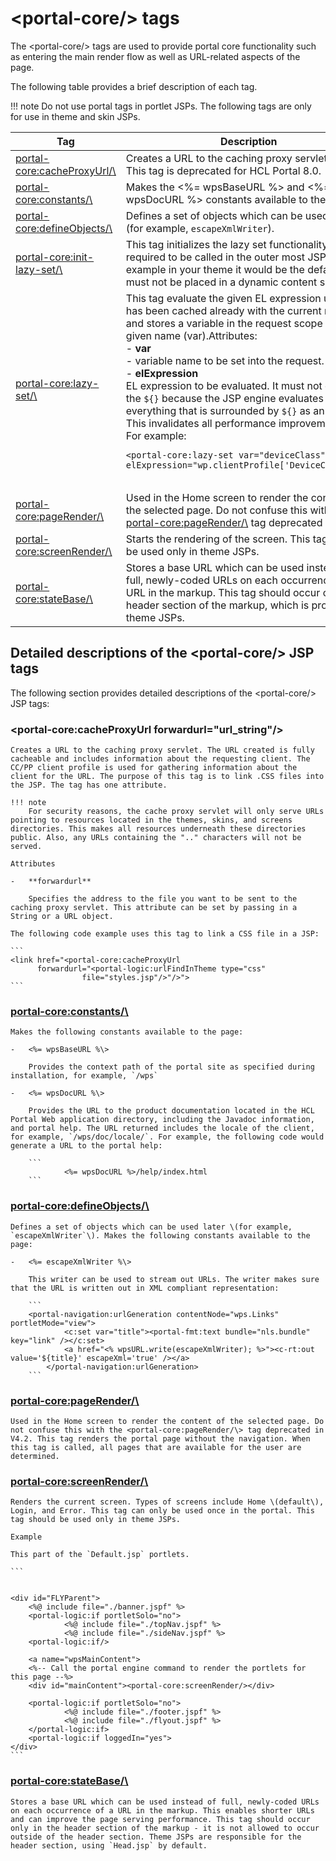# <portal-core/\> tags

The <portal-core/\> tags are used to provide portal core functionality such as entering the main render flow as well as URL-related aspects of the page.

The following table provides a brief description of each tag.

!!! note
    Do not use portal tags in portlet JSPs. The following tags are only for use in theme and skin JSPs.

|Tag|Description|
|---|-----------|
|[<portal-core:cacheProxyUrl/\>](#detailed-descriptions-of-the-portal-core-jsp-tags)|Creates a URL to the caching proxy servlet.**Note:** This tag is deprecated for HCL Portal 8.0.|
|[<portal-core:constants/\>](#portal-coreconstants)|Makes the <%= wpsBaseURL %\> and <%= wpsDocURL %\> constants available to the page.|
|[<portal-core:defineObjects/\>](#portal-coredefineobjects)|Defines a set of objects which can be used later on \(for example, `escapeXmlWriter`\).|
|[<portal-core:init-lazy-set/\>](#portal-coredefineobjects)|This tag initializes the lazy set functionality and is required to be called in the outer most JSP. For example in your theme it would be the default.jsp. It must not be placed in a dynamic content spot JSP.|
|[<portal-core:lazy-set/\>](#portal-coredefineobjects)|This tag evaluate the given EL expression unless it has been cached already with the current request and stores a variable in the request scope with the given name \(var\).Attributes: <br/> -   **var** <br/> - variable name to be set into the request. <br/> -   **elExpression** <br/> EL expression to be evaluated. It must not contain the `${}` because the JSP engine evaluates everything that is surrounded by `${}` as an EL Bean. This invalidates all performance improvements. <br/> For example: <br><pre> ```<portal-core:lazy-set var="deviceClass" elExpression="wp.clientProfile['DeviceClass']"/> ``` <br>|
|[<portal-core:pageRender/\>](#portal-corepagerender)|Used in the Home screen to render the content of the selected page. Do not confuse this with the <portal-core:pageRender/\> tag deprecated in V4.2.|
|[<portal-core:screenRender/\>](#portal-corescreenrender)|Starts the rendering of the screen. This tag should be used only in theme JSPs.|
|[<portal-core:stateBase/\>](#portal-corestatebase)|Stores a base URL which can be used instead of full, newly-coded URLs on each occurrence of a URL in the markup. This tag should occur only in the header section of the markup, which is provided by theme JSPs.|

## Detailed descriptions of the <portal-core/\> JSP tags

The following section provides detailed descriptions of the <portal-core/\> JSP tags:

### **<portal-core:cacheProxyUrl forwardurl="url\_string"/\>**

    Creates a URL to the caching proxy servlet. The URL created is fully cacheable and includes information about the requesting client. The CC/PP client profile is used for gathering information about the client for the URL. The purpose of this tag is to link .CSS files into the JSP. The tag has one attribute.

    !!! note
        For security reasons, the cache proxy servlet will only serve URLs pointing to resources located in the themes, skins, and screens directories. This makes all resources underneath these directories public. Also, any URLs containing the ".." characters will not be served.

    Attributes

    -   **forwardurl**

        Specifies the address to the file you want to be sent to the caching proxy servlet. This attribute can be set by passing in a String or a URL object.

    The following code example uses this tag to link a CSS file in a JSP:

    ```
    <link href="<portal-core:cacheProxyUrl 
          forwardurl="<portal-logic:urlFindInTheme type="css" 
                    file="styles.jsp"/>"/>">
    ```

### **<portal-core:constants/\>**

    Makes the following constants available to the page:

    -   <%= wpsBaseURL %\>

        Provides the context path of the portal site as specified during installation, for example, `/wps`

    -   <%= wpsDocURL %\>

        Provides the URL to the product documentation located in the HCL Portal Web application directory, including the Javadoc information, and portal help. The URL returned includes the locale of the client, for example, `/wps/doc/locale/`. For example, the following code would generate a URL to the portal help:

        ```
                <%= wpsDocURL %>/help/index.html             
        ```

### **<portal-core:defineObjects/\>**

    Defines a set of objects which can be used later \(for example, `escapeXmlWriter`\). Makes the following constants available to the page:

    -   <%= escapeXmlWriter %\>

        This writer can be used to stream out URLs. The writer makes sure that the URL is written out in XML compliant representation:

        ```
        <portal-navigation:urlGeneration contentNode="wps.Links" portletMode="view">
        		<c:set var="title"><portal-fmt:text bundle="nls.bundle" key="link" /></c:set>
        		<a href="<% wpsURL.write(escapeXmlWriter); %>"><c-rt:out value='${title}' escapeXml='true' /></a>
        	</portal-navigation:urlGeneration> 
        ```

### **<portal-core:pageRender/\>**

    Used in the Home screen to render the content of the selected page. Do not confuse this with the <portal-core:pageRender/\> tag deprecated in V4.2. This tag renders the portal page without the navigation. When this tag is called, all pages that are available for the user are determined.

### **<portal-core:screenRender/\>**

    Renders the current screen. Types of screens include Home \(default\), Login, and Error. This tag can only be used once in the portal. This tag should be used only in theme JSPs.

    Example

    This part of the `Default.jsp` portlets.

    ```
    
    
    <div id="FLYParent">
    	<%@ include file="./banner.jspf" %>
    	<portal-logic:if portletSolo="no">
    			<%@ include file="./topNav.jspf" %>
    			<%@ include file="./sideNav.jspf" %>
    	<portal-logic:if/>
    
    	<a name="wpsMainContent">
    	<%-- Call the portal engine command to render the portlets for this page --%>
    	<div id="mainContent"><portal-core:screenRender/></div>
    
    	<portal-logic:if portletSolo="no">
    			<%@ include file="./footer.jspf" %>
    			<%@ include file="./flyout.jspf" %>
    	</portal-logic:if>
    	<portal-logic:if loggedIn="yes">  		
    </div>    
    ```

### **<portal-core:stateBase/\>**

    Stores a base URL which can be used instead of full, newly-coded URLs on each occurrence of a URL in the markup. This enables shorter URLs and can improve the page serving performance. This tag should occur only in the header section of the markup - it is not allowed to occur outside of the header section. Theme JSPs are responsible for the header section, using `Head.jsp` by default.



